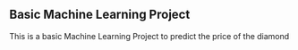 ## Basic Machine Learning Project

This is a basic Machine Learning Project to predict the price of the diamond
